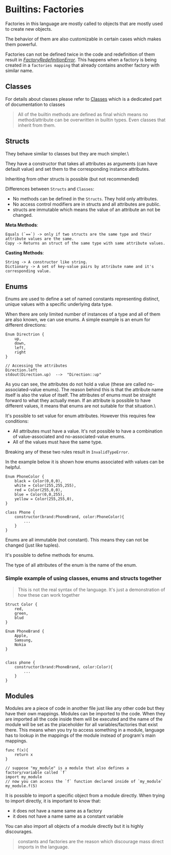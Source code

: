 # Builtins: Factories

Factories in this language are mostly called to objects that are mostly used to create new objects.

The behavior of them are also customizable in certain cases which makes them powerful.

Factories can not be defined twice in the code and redefinition of them result in _[FactoryRedefinitionError](/docs/Principals/Builtins/Errors.md/#factoryredefinitionerror)_. This happens when a factory is being created in a `factories mapping` that already contains another factory with similar name.





## Classes

For details about classes please refer to [Classes](/docs/Principals/Classes/Classes.md) which is a dedicated part of documentation to classes

> All of the builtin methods are defined as final which means no method/attribute can be overwritten in builtin types. Even classes that inherit from them.




## Structs

They behave similar to classes but they are much simpler.\

They have a constructor that takes all attributes as arguments (can have default value) and set them to the corresponding instance attributes.

Inheriting from other structs is possible (but not recommended)


Differences between `Structs` and `Classes`:

- No methods can be defined in the `Structs`. They hold only attributes.
- No access control modifiers are in structs and all attributes are public.
- structs are immutable which means the value of an attribute an not be changed.

**Meta Methods**:

    Equals (`==`) -> only if two structs are the same type and their attribute values are the same.
    Copy -> Returns an struct of the same type with same attribute values.


**Casting Methods**:

    String -> A constructor like string.
    Dictionary -> A set of key-value pairs by attribute name and it's corresponding value.




## Enums

Enums are used to define a set of named constants representing distinct, unique values with a specific underlying data type.

When there are only limited number of instances of a type and all of them are also known, we can use enums. A simple example is an enum for different directions:

    Enum Directrion {
        up,
        down,
        left,
        right
    }

    // Accessing the attributes
    Direction.left
    stdout(Direction.up)  -->  "Direction::up"

As you can see, the attributes do not hold a value (these are called no-associated-value enums). The reason behind this is that the attribute name itself is also the value of itself. The attributes of enums must be straight forward to what they actually mean. If an attribute is possible to have different values, it means that enums are not suitable for that situation.\

It's possible to set value for enum attributes. However this requires few conditions:
- All attributes must have a value. It's not possible to have a combination of value-associated and no-associated-value enums.
- All of the values must have the same type.

Breaking any of these two rules result in `InvalidTypeError`.


In the example below it is shown how enums associated with values can be helpful.

    Enum PhoneColor {
        black = Color(0,0,0),
        white = Color(255,255,255),
        red = Color(255,0,0),
        blue = Color(0,0,255),
        yellow = Color(255,255,0),
    }

    class Phone {
        constructor(brand:PhoneBrand, color:PhoneColor){
            ...
        }
    }


Enums are all immutable (not constant). This means they can not be changed (just like tuples).

It's possible to define methods for enums.

The type of all attributes of the enum is the name of the enum.


### Simple example of using classes, enums and structs together

> This is not the real syntax of the language. It's just a demonstration of how these can work together

    Struct Color {
        red,
        green,
        blud
    }

    Enum PhoneBrand {
        Apple,
        Samsung,
        Nokia
    }


    class phone {
        constructor(brand:PhoneBrand, color:Color){
            ...
        }
    }




## Modules

Modules are a piece of code in another file just like any other code but they have their own mappings. Modules can be imported to the code. When they are imported all the code inside them will be executed and the name of the module will be set as the placeholder for all variables/factories that exist there. This means when you try to access something in a module, language has to lookup in the mappings of the module instead of program's main mappings.

    func f(x){
        return x
    }

    // suppose "my_module" is a module that also defines a factory/variable called `f`
    import my_module
    // now you can access the `f` function declared inside of `my_module`
    my_module.f(5)

It is possible to import a specific object from a module directly. When trying to import directly, it is important to know that:
- it does not have a name same as a factory
- it does not have a name same as a constant variable

You can also import all objects of a module directly but it is highly discourages.

> constants and factories are the reason which discourage mass direct imports in the language.
